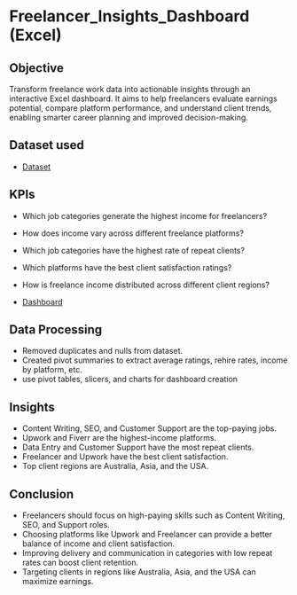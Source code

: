 # Freelancer_Insights_Dashboard (Excel)

## Objective
Transform freelance work data into actionable insights through an interactive Excel dashboard. It aims to help freelancers evaluate earnings potential, compare platform performance, and understand client trends, enabling smarter career planning and improved decision-making.

## Dataset used
- <a href="https://github.com/Fathimathu-swafa/Freelancer_Insights_Dashboard/blob/main/Freelancer_dataset.xlsx">Dataset</a>

## KPIs
-	Which job categories generate the highest income for freelancers?
-	How does income vary across different freelance platforms?
-	Which job categories have the highest rate of repeat clients?
-	Which platforms have the best client satisfaction ratings?
-	How is freelance income distributed across different client regions?

- <a href="https://github.com/Fathimathu-swafa/Freelancer_Insights_Dashboard/blob/main/freelancer_dashboard.png">Dashboard</a>


## Data Processing
-	Removed duplicates and nulls from dataset.
-	Created pivot summaries to extract average ratings, rehire rates, income by platform, etc.
-	use pivot tables, slicers, and charts for dashboard creation

## Insights
-	Content Writing, SEO, and Customer Support are the top-paying jobs.
-	Upwork and Fiverr are the highest-income platforms.
-	Data Entry and Customer Support have the most repeat clients.
-	Freelancer and Upwork have the best client satisfaction.
-	Top client regions are Australia, Asia, and the USA.

## Conclusion
-	Freelancers should focus on high-paying skills such as Content Writing, SEO, and Support roles.
-	Choosing platforms like Upwork and Freelancer can provide a better balance of income and client satisfaction.
-	Improving delivery and communication in categories with low repeat rates can boost client retention.
-	Targeting clients in regions like Australia, Asia, and the USA can maximize earnings.


